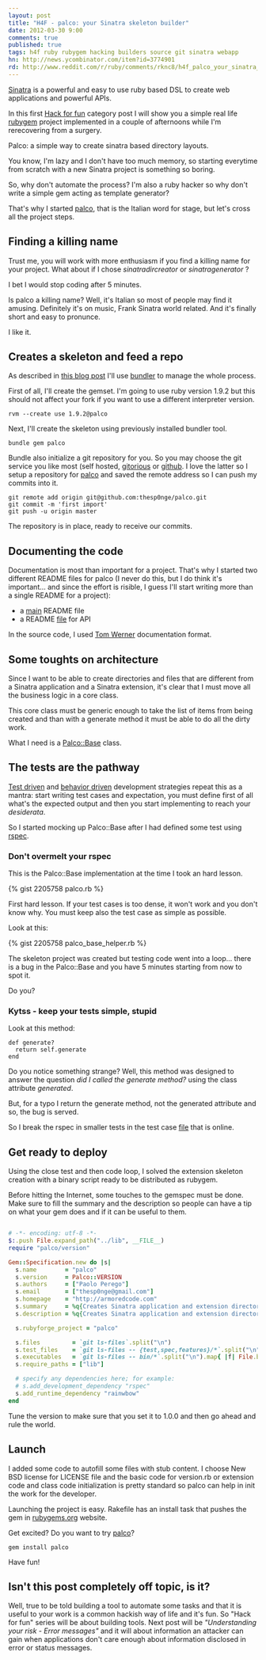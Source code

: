 ```yaml
---
layout: post
title: "H4F - palco: your Sinatra skeleton builder"
date: 2012-03-30 9:00
comments: true
published: true
tags: h4f ruby rubygem hacking builders source git sinatra webapp
hn: http://news.ycombinator.com/item?id=3774901
rd: http://www.reddit.com/r/ruby/comments/rknc8/h4f_palco_your_sinatra_skeleton_builder/
---
```


[Sinatra](http://www.sinatrarb.org) is a powerful and easy to use ruby based
DSL to create web applications and powerful APIs.

In this first [Hack for fun](http://armorecode.com/blog/categories/h4f)
category post I will show you a simple real life [rubygem](http://rubygems.org)
project implemented in a couple of afternoons while I'm rerecovering from a
surgery.

Palco: a simple way to create sinatra based directory layouts.

<!-- more -->

You know, I'm lazy and I don't have too much memory, so starting everytime from
scratch with a new Sinatra project is something so boring.

So, why don't automate the process? I'm also a ruby hacker so why don't write a
simple gem acting as template generator?

That's why I started [palco](https://github.com/thesp0nge/palco), that is the
Italian word for stage, but let's cross all the project steps.

## Finding a killing name

Trust me, you will work with more enthusiasm if you find a killing name for
your project. What about if I chose _sinatradircreator_ or _sinatragenerator_ ? 

I bet I would stop coding after 5 minutes.

Is palco a killing name? Well, it's Italian so most of people may find it
amusing. Definitely it's on music, Frank Sinatra world related. And it's
finally short and easy to pronunce.

I like it.

## Creates a skeleton and feed a repo

As described in [this blog post](http://rakeroutes.com/blog/lets-write-a-gem-part-one/) 
I'll use [bundler](http://gembundler.com/) to manage the whole process.

First of all, I'll create the gemset. I'm going to use ruby version 1.9.2 but
this should not affect your fork if you want to use a different interpreter
version.

```
rvm --create use 1.9.2@palco
```

Next, I'll create the skeleton using previously installed bundler tool.

``` 
bundle gem palco
``` 

Bundle also initialize a git repository for you. So you may choose the git
service you like most (self hosted, [gitorious](http://gitorious.org/) or
[github](https://github.com). I love the latter so I setup a repository for
[palco](https://github.com/thesp0nge/palco) and saved the remote address so I
can push my commits into it.

```
git remote add origin git@github.com:thesp0nge/palco.git
git commit -m 'first import'
git push -u origin master
```

The repository is in place, ready to receive our commits.

## Documenting the code

Documentation is most than important for a project. That's why I started two
different README files for palco (I never do this, but I do think it's
important... and since the effort is risible, I guess I'll start writing more
than a single README for a project):

* a [main](https://github.com/thesp0nge/palco/blob/master/README.md) README file 
* a README [file](https://github.com/thesp0nge/palco/blob/master/lib/README.md) for API

In the source code, I used [Tom Werner](http://tomdoc.org/) documentation format.

## Some toughts on architecture

Since I want to be able to create directories and files that are different from
a Sinatra application and a Sinatra extension, it's clear that I must move all
the business logic in a core class.

This core class must be generic enough to take the list of items from being
created and than with a generate method it must be able to do all the dirty
work. 

What I need is a [Palco::Base](https://github.com/thesp0nge/palco/blob/master/lib/palco/base.rb) 
class.

## The tests are the pathway

[Test driven](http://en.wikipedia.org/wiki/Test-driven_development) and
[behavior driven](http://en.wikipedia.org/wiki/Behavior_Driven_Development)
development strategies repeat this as a mantra: start writing test cases and
expectation, you must define first of all what's the expected output and then
you start implementing to reach your _desiderata_.

So I started mocking up Palco::Base after I had defined some test using
[rspec](http://rspec.info/).

### Don't overmelt your rspec

This is the Palco::Base implementation at the time I took an hard lesson.

{% gist 2205758 palco.rb %}

First hard lesson. If your test cases is too dense, it won't work and you don't
know why. You must keep also the test case as simple as possible.

Look at this:

{% gist 2205758 palco_base_helper.rb %}

The skeleton project was created but testing code went into a loop... there is
a bug in the Palco::Base and you have 5 minutes starting from now to spot it.

Do you?

### Kytss - keep your tests simple, stupid

Look at this method:

```
def generate?
  return self.generate
end 
``` 

Do you notice something strange? Well, this method was designed to answer the
question _did I called the generate method?_ using the class attribute
_generated_.

But, for a typo I return the generate method, not the generated attribute and
so, the bug is served.

So I break the rspec in smaller tests in the test case
[file](https://github.com/thesp0nge/palco/blob/master/spec/palco_base_spec.rb)
that is online.

## Get ready to deploy

Using the close test and then code loop, I solved the extension skeleton
creation with a binary script ready to be distributed as rubygem.

Before hitting the Internet, some touches to the gemspec must be done. Make
sure to fill the summary and the description so people can have a tip on what
your gem does and if it can be useful to them. 

``` ruby palco.gemspec

# -*- encoding: utf-8 -*-
$:.push File.expand_path("../lib", __FILE__)
require "palco/version"

Gem::Specification.new do |s|
  s.name        = "palco"
  s.version     = Palco::VERSION
  s.authors     = ["Paolo Perego"]
  s.email       = ["thesp0nge@gmail.com"]
  s.homepage    = "http://armoredcode.com"
  s.summary     = %q{Creates Sinatra application and extension directory layout}
  s.description = %q{Creates Sinatra application and extension directory layout}

  s.rubyforge_project = "palco"

  s.files         = `git ls-files`.split("\n")
  s.test_files    = `git ls-files -- {test,spec,features}/*`.split("\n")
  s.executables   = `git ls-files -- bin/*`.split("\n").map{ |f| File.basename(f) }
  s.require_paths = ["lib"]

  # specify any dependencies here; for example:
  # s.add_development_dependency "rspec"
  s.add_runtime_dependency "rainwbow"
end
```

Tune the version to make sure that you set it to 1.0.0 and then go ahead and
rule the world.

## Launch

I added some code to autofill some files with stub content. I choose New BSD
license for LICENSE file and the basic code for version.rb or extension code
and class code initialization is pretty standard so palco can help in init the
work for the developer.

Launching the project is easy. Rakefile has an install task that pushes the gem
in [rubygems.org](http://rubygems.org) website.

Get excited? Do you want to try [palco](https://rubygems.org/gems/palco)?

```
gem install palco
``` 

Have fun!

## Isn't this post completely off topic, is it?

Well, true to be told building a tool to automate some tasks and that it is
useful to your work is a common hackish way of life and it's fun. So "Hack for
fun" series will be about building tools. Next post will be _"Understanding
your risk - Error messages"_ and it will about information an attacker can gain
when applications don't care enough about information disclosed in error or
status messages.

